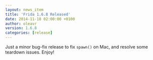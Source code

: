 ```yaml
---
layout: news_item
title: 'Frida 1.6.8 Released'
date: 2014-11-18 02:00:00 +0100
author: oleavr
version: 1.6.8
categories: [release]
---
```


Just a minor bug-fix release to fix `spawn()` on Mac, and resolve some
teardown issues. Enjoy!
